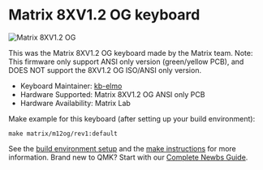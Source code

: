 # Matrix 8XV1.2 OG keyboard

![Matrix 8XV1.2 OG](https://i.imgur.com/NELL6Sbl.jpg)

This was the Matrix 8XV1.2 OG keyboard made by the Matrix team. 
Note: This firmware only support ANSI only version (green/yellow PCB), and DOES NOT support the 8XV1.2 OG ISO/ANSI only version.

* Keyboard Maintainer: [kb-elmo](https://github.com/kb-elmo)
* Hardware Supported: Matrix 8XV1.2 OG ANSI only PCB
* Hardware Availability: Matrix Lab

Make example for this keyboard (after setting up your build environment):

    make matrix/m12og/rev1:default

See the [build environment setup](https://docs.qmk.fm/#/getting_started_build_tools) and the [make instructions](https://docs.qmk.fm/#/getting_started_make_guide) for more information. Brand new to QMK? Start with our [Complete Newbs Guide](https://docs.qmk.fm/#/newbs).
